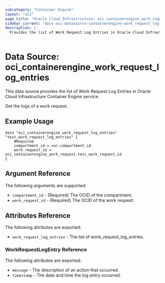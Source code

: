 ```yaml
---
subcategory: "Container Engine"
layout: "oci"
page_title: "Oracle Cloud Infrastructure: oci_containerengine_work_request_log_entries"
sidebar_current: "docs-oci-datasource-containerengine-work_request_log_entries"
description: |-
  Provides the list of Work Request Log Entries in Oracle Cloud Infrastructure Container Engine service
---
```


# Data Source: oci_containerengine_work_request_log_entries
This data source provides the list of Work Request Log Entries in Oracle Cloud Infrastructure Container Engine service.

Get the logs of a work request.

## Example Usage

```hcl
data "oci_containerengine_work_request_log_entries" "test_work_request_log_entries" {
	#Required
	compartment_id = var.compartment_id
	work_request_id = oci_containerengine_work_request.test_work_request.id
}
```

## Argument Reference

The following arguments are supported:

* `compartment_id` - (Required) The OCID of the compartment.
* `work_request_id` - (Required) The OCID of the work request.


## Attributes Reference

The following attributes are exported:

* `work_request_log_entries` - The list of work_request_log_entries.

### WorkRequestLogEntry Reference

The following attributes are exported:

* `message` - The description of an action that occurred.
* `timestamp` - The date and time the log entry occurred.


